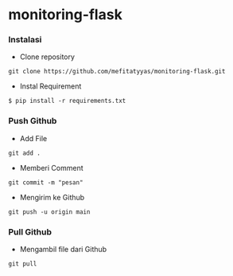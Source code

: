 # monitoring-flask

### Instalasi

- Clone repository

```
git clone https://github.com/mefitatyyas/monitoring-flask.git
```

- Instal Requirement 

```
$ pip install -r requirements.txt
```

### Push Github

- Add File

```
git add .
```

- Memberi Comment

```
git commit -m "pesan"
```

- Mengirim ke Github

```
git push -u origin main
```

### Pull Github

- Mengambil file dari Github

```
git pull
```
